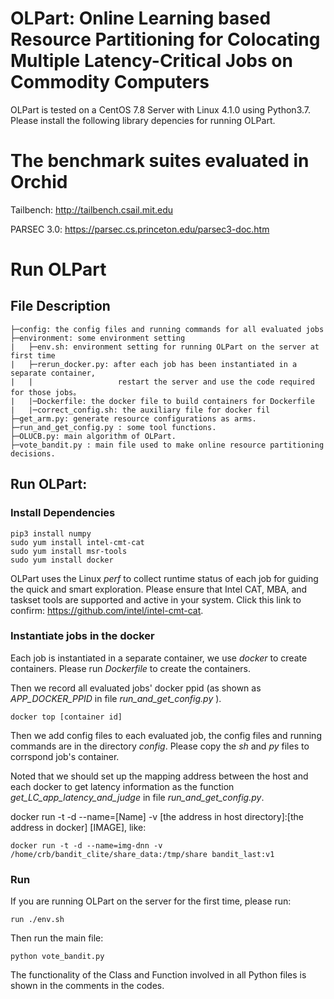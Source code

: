 # OLPart: Online Learning based Resource Partitioning for Colocating Multiple Latency-Critical Jobs on Commodity Computers
OLPart is tested on a CentOS 7.8 Server with Linux 4.1.0 using Python3.7. Please install the following library depencies for running OLPart.


# The benchmark suites evaluated in Orchid

Tailbench: http://tailbench.csail.mit.edu

PARSEC 3.0: https://parsec.cs.princeton.edu/parsec3-doc.htm

# Run OLPart

## File Description
```
├─config: the config files and running commands for all evaluated jobs
├─environment: some environment setting
|   ├─env.sh: environment setting for running OLPart on the server at first time
|   ├─rerun_docker.py: after each job has been instantiated in a separate container, 
|   |                   restart the server and use the code required for those jobs。
|   |─Dockerfile: the docker file to build containers for Dockerfile
|   |─correct_config.sh: the auxiliary file for docker fil
├─get_arm.py: generate resource configurations as arms.
├─run_and_get_config.py : some tool functions.
├─OLUCB.py: main algorithm of OLPart.
├─vote_bandit.py : main file used to make online resource partitioning decisions.
```

## Run OLPart:
### Install Dependencies
```
pip3 install numpy   
sudo yum install intel-cmt-cat
sudo yum install msr-tools
sudo yum install docker
```
OLPart uses the Linux _perf_ to collect runtime status of each job for guiding the quick and smart exploration. 
Please ensure that Intel CAT, MBA, and taskset tools are supported and active in your system.
Click this link to confirm: https://github.com/intel/intel-cmt-cat.

### Instantiate jobs in the docker
Each job is instantiated in a separate container, we use _docker_ to create containers.
Please run _Dockerfile_ to create the containers. 
 
Then we record all evaluated jobs' docker ppid (as shown as _APP_DOCKER_PPID_ in file _run_and_get_config.py_ ).

```
docker top [container id]
```

Then we add config files to each evaluated job, the config files and running commands are in the directory _config_. 
Please copy the _sh_ and _py_ files to corrspond job's container.

Noted that we should set up the mapping address between the host and each docker to get latency information as the function  
_get_LC_app_latency_and_judge_ in file _run_and_get_config.py_.

docker run -t -d --name=[Name] -v [the address in host directory]:[the address in docker] [IMAGE], like:

```
docker run -t -d --name=img-dnn -v /home/crb/bandit_clite/share_data:/tmp/share bandit_last:v1
```

### Run
If you are running OLPart on the server for the first time, please run:
```
run ./env.sh
```
Then run the main file:
```
python vote_bandit.py
```
The functionality of the Class and Function involved in all Python files is shown in the comments in the codes.